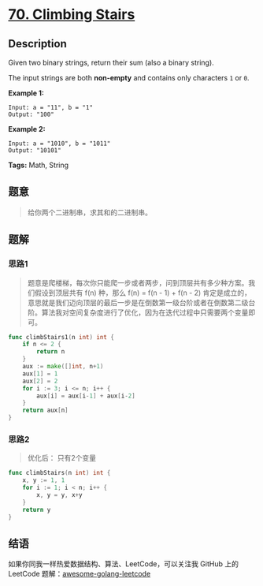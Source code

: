 # [70. Climbing Stairs][title]

## Description

Given two binary strings, return their sum (also a binary string).

The input strings are both **non-empty** and contains only characters `1` or `0`.

**Example 1:**

```
Input: a = "11", b = "1"
Output: "100"
```

**Example 2:**

```
Input: a = "1010", b = "1011"
Output: "10101"
```

**Tags:** Math, String

## 题意
>给你两个二进制串，求其和的二进制串。

## 题解

### 思路1
> 题意是爬楼梯，每次你只能爬一步或者两步，问到顶层共有多少种方案。我们假设到顶层共有 f(n) 种，那么 f(n) = f(n - 1) + f(n - 2) 肯定是成立的，意思就是我们迈向顶层的最后一步是在倒数第一级台阶或者在倒数第二级台阶。算法我对空间复杂度进行了优化，因为在迭代过程中只需要两个变量即可。

```go
func climbStairs1(n int) int {
	if n <= 2 {
		return n
	}
	aux := make([]int, n+1)
	aux[1] = 1
	aux[2] = 2
	for i := 3; i <= n; i++ {
		aux[i] = aux[i-1] + aux[i-2]
	}
	return aux[n]
}
```

### 思路2
> 优化后： 只有2个变量
```go
func climbStairs(n int) int {
	x, y := 1, 1
	for i := 1; i < n; i++ {
		x, y = y, x+y
	}
	return y
}

```

## 结语

如果你同我一样热爱数据结构、算法、LeetCode，可以关注我 GitHub 上的 LeetCode 题解：[awesome-golang-leetcode][me]

[title]: https://leetcode.com/problems/climbing-stairs/description/
[me]: https://github.com/kylesliu/awesome-golang-leetcode
